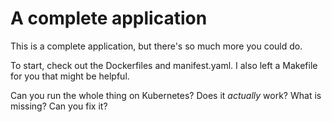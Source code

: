 # A complete application

This is a complete application, but there's so much more you could do.

To start, check out the Dockerfiles and manifest.yaml. I also left a Makefile for you
that might be helpful.

Can you run the whole thing on Kubernetes? Does it *actually* work? What is missing?
Can you fix it?
